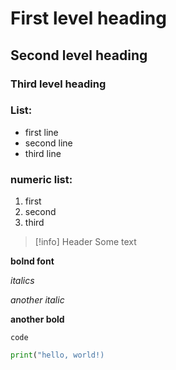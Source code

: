 # First level heading

## Second level heading

### Third level heading

### List:
- first line
- second line
- third line


### numeric list:
1. first
2. second
3. third


>[!info] Header
>Some text


  **bolnd font**
  
  *italics*

_another italic_

  __another bold__

`code`

```python
print("hello, world!)
```


  
